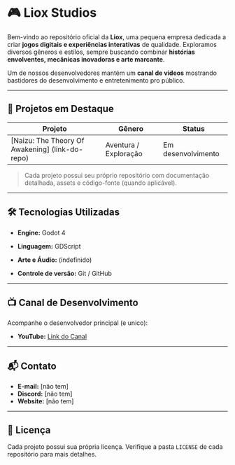 # 🎮 Liox Studios

Bem-vindo ao repositório oficial da **Liox**, uma pequena empresa dedicada a criar **jogos digitais e experiências interativas** de qualidade. Exploramos diversos gêneros e estilos, sempre buscando combinar **histórias envolventes, mecânicas inovadoras e arte marcante**.

Um de nossos desenvolvedores mantém um **canal de vídeos** mostrando bastidores do desenvolvimento e entretenimento pro público.

---

## 🌟 Projetos em Destaque

| Projeto | Gênero | Status |
|---------|--------|--------|
| [Naizu: The Theory Of Awakening] (link-do-repo) | Aventura / Exploração | Em desenvolvimento |


> Cada projeto possui seu próprio repositório com documentação detalhada, assets e código-fonte (quando aplicável).

---

## 🛠 Tecnologias Utilizadas

- **Engine:** Godot 4
- **Linguagem:** GDScript  
- **Arte e Áudio:** (indefinido)
   
- **Controle de versão:** Git / GitHub  


---


## 📺 Canal de Desenvolvimento

Acompanhe o desenvolvedor principal (e unico):

- **YouTube:** [Link do Canal](link-do-canal)

---

## 📬 Contato

- **E-mail:** [não tem]
- **Discord:** [não tem]  
- **Website:** [não tem]  

---

## 📄 Licença

Cada projeto possui sua própria licença. Verifique a pasta `LICENSE` de cada repositório para mais detalhes.
